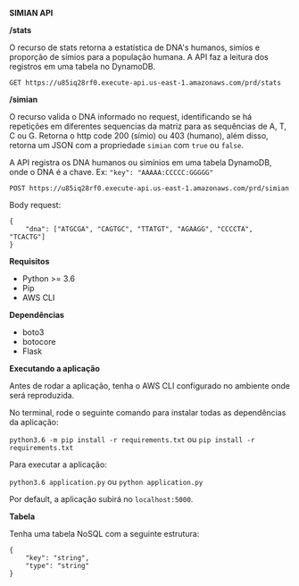   **SIMIAN API**

**/stats**

O recurso de stats retorna a estatística de DNA's humanos, simíos e proporção de símios para a população humana. A API faz a leitura dos registros em uma tabela no DynamoDB.

`GET https://u85iq28rf0.execute-api.us-east-1.amazonaws.com/prd/stats`

**/simian**

O recurso valida o DNA informado no request, identificando se há repetições em diferentes sequencias da matriz para as sequências de A, T, C ou G. Retorna o http code 200 (símio) ou 403 (humano), além disso, retorna um JSON com a propriedade `simian` com `true` ou `false`.

A API registra os DNA humanos ou simínios em uma tabela DynamoDB, onde o DNA é a chave. Ex: `"key": "AAAAA:CCCCC:GGGGG"` 

`POST https://u85iq28rf0.execute-api.us-east-1.amazonaws.com/prd/simian`

Body request:


    {
        "dna": ["ATGCGA", "CAGTGC", "TTATGT", "AGAAGG", "CCCCTA", "TCACTG"]
    }
  
**Requisitos**

- Python >= 3.6
- Pip
- AWS CLI

**Dependências**

- boto3
- botocore
- Flask

**Executando a aplicação**

Antes de rodar a aplicação, tenha o AWS CLI configurado no ambiente onde será reproduzida.

No terminal, rode o seguinte comando para instalar todas as dependências da aplicação:

`python3.6 -m pip install -r requirements.txt` ou `pip install -r requirements.txt`

Para executar a aplicação:

`python3.6 application.py` ou `python application.py`

Por default, a aplicação subirá no `localhost:5000`.

**Tabela**

Tenha uma tabela NoSQL com a seguinte estrutura:

    {
        "key": "string",
        "type": "string"
    }